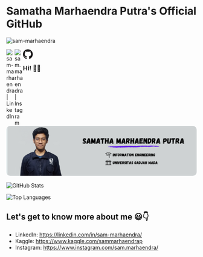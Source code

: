 # Samatha Marhaendra Putra's Official GitHub
<p align="left"> <img src="https://komarev.com/ghpvc/?username=sam-marhaendra" alt="sam-marhaendra" /> </p>

[<img align="left" alt="sam-marhaendra | LinkedIn" width="22px" src="https://cdn.jsdelivr.net/npm/simple-icons@v3/icons/linkedin.svg" />][linkedin]
[<img align="left" alt="sam.marhaendra | Instagram" width="22px" src="https://cdn.jsdelivr.net/npm/simple-icons@v3/icons/instagram.svg" />][instagram]
[<img align="left" alt="GitHub" width="26px" src="https://raw.githubusercontent.com/github/explore/78df643247d429f6cc873026c0622819ad797942/topics/github/github.png" />][github]

[instagram]: https://www.instagram.com/sam.marhaendra
[linkedin]: https://www.linkedin.com/in/sam-marhaendra/
[github]: https://github.com/sam-marhaendra

<br />

### Hi! 👋:grin:

<img src="https://github.com/sam-marhaendra/introduction/blob/main/update header.png" alt="Samatha Marhaendra Putra" style="border-radius: 10px"/>

<p><img src="https://github-readme-stats.vercel.app/api?username=sam-marhaendra&amp;show_icons=true&amp;count_private=true&amp;theme=cobalt" alt="GitHub Stats"></p>

<p><img src="https://github-readme-stats.vercel.app/api/top-langs/?username=sam-marhaendra&amp;layout=compact" alt="Top Languages"></p>

## Let's get to know more about me :smiley::point_down:

- LinkedIn: https://linkedin.com/in/sam-marhaendra/
- Kaggle: https://www.kaggle.com/sammarhaendrap
- Instagram: https://www.instagram.com/sam.marhaendra/
